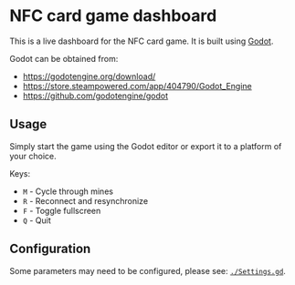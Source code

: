 # NFC card game dashboard

This is a live dashboard for the NFC card game. It is built using [Godot](https://godotengine.org/).

Godot can be obtained from:
- <https://godotengine.org/download/>
- <https://store.steampowered.com/app/404790/Godot_Engine>
- <https://github.com/godotengine/godot>

## Usage

Simply start the game using the Godot editor or export it to a platform of your choice.

Keys:
- `M` - Cycle through mines
- `R` - Reconnect and resynchronize
- `F` - Toggle fullscreen
- `Q` - Quit

## Configuration

Some parameters may need to be configured, please see: [`./Settings.gd`](./Settings.gd).
